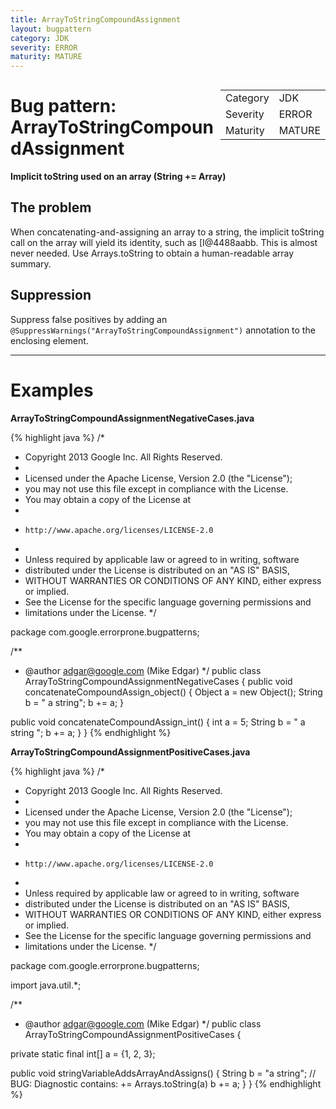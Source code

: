 ```yaml
---
title: ArrayToStringCompoundAssignment
layout: bugpattern
category: JDK
severity: ERROR
maturity: MATURE
---
```


<!--
*** AUTO-GENERATED, DO NOT MODIFY ***
To make changes, edit the @BugPattern annotation or the explanation in docs/bugpattern.
-->

<div style="float:right;"><table id="metadata">
<tr><td>Category</td><td>JDK</td></tr>
<tr><td>Severity</td><td>ERROR</td></tr>
<tr><td>Maturity</td><td>MATURE</td></tr>
</table></div>

# Bug pattern: ArrayToStringCompoundAssignment
__Implicit toString used on an array (String += Array)__

## The problem
When concatenating-and-assigning an array to a string, the implicit toString call on the array will yield its identity, such as [I@4488aabb. This is almost never needed. Use Arrays.toString to obtain a human-readable array summary.

## Suppression
Suppress false positives by adding an `@SuppressWarnings("ArrayToStringCompoundAssignment")` annotation to the enclosing element.

----------

# Examples
__ArrayToStringCompoundAssignmentNegativeCases.java__

{% highlight java %}
/*
 * Copyright 2013 Google Inc. All Rights Reserved.
 *
 * Licensed under the Apache License, Version 2.0 (the "License");
 * you may not use this file except in compliance with the License.
 * You may obtain a copy of the License at
 *
 *     http://www.apache.org/licenses/LICENSE-2.0
 *
 * Unless required by applicable law or agreed to in writing, software
 * distributed under the License is distributed on an "AS IS" BASIS,
 * WITHOUT WARRANTIES OR CONDITIONS OF ANY KIND, either express or implied.
 * See the License for the specific language governing permissions and
 * limitations under the License.
 */

package com.google.errorprone.bugpatterns;

/**
 * @author adgar@google.com (Mike Edgar)
 */
public class ArrayToStringCompoundAssignmentNegativeCases {
  public void concatenateCompoundAssign_object() {
    Object a = new Object();
    String b = " a string";
    b += a;
  }

  public void concatenateCompoundAssign_int() {
    int a = 5;
    String b = " a string ";
    b += a;
  }
}
{% endhighlight %}

__ArrayToStringCompoundAssignmentPositiveCases.java__

{% highlight java %}
/*
 * Copyright 2013 Google Inc. All Rights Reserved.
 *
 * Licensed under the Apache License, Version 2.0 (the "License");
 * you may not use this file except in compliance with the License.
 * You may obtain a copy of the License at
 *
 *     http://www.apache.org/licenses/LICENSE-2.0
 *
 * Unless required by applicable law or agreed to in writing, software
 * distributed under the License is distributed on an "AS IS" BASIS,
 * WITHOUT WARRANTIES OR CONDITIONS OF ANY KIND, either express or implied.
 * See the License for the specific language governing permissions and
 * limitations under the License.
 */

package com.google.errorprone.bugpatterns;

import java.util.*;

/**
 * @author adgar@google.com (Mike Edgar)
 */
public class ArrayToStringCompoundAssignmentPositiveCases {

  private static final int[] a = {1, 2, 3};

  public void stringVariableAddsArrayAndAssigns() {
    String b = "a string";
    // BUG: Diagnostic contains: += Arrays.toString(a)
    b += a;
  }
}
{% endhighlight %}

